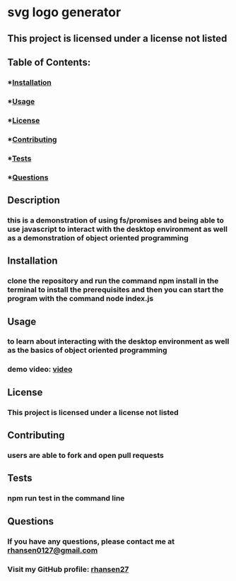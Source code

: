 # svg logo generator

## This project is licensed under a license not listed

###

## Table of Contents:

### \*[Installation](#installation)

### \*[Usage](#usage)

### \*[License](#license)

### \*[Contributing](#contributing)

### \*[Tests](#tests)

### \*[Questions](#questions)

## Description

### this is a demonstration of using fs/promises and being able to use javascript to interact with the desktop environment as well as a demonstration of object oriented programming

## Installation

### clone the repository and run the command npm install in the terminal to install the prerequisites and then you can start the program with the command node index.js

## Usage

### to learn about interacting with the desktop environment as well as the basics of object oriented programming

### demo video: [video](https://drive.google.com/file/d/1CikLXYEnaSRBYjce5W980WNWqYJdiGDl/view?usp=share_link)

## License

### This project is licensed under a license not listed

## Contributing

### users are able to fork and open pull requests

## Tests

### npm run test in the command line

## Questions

### If you have any questions, please contact me at rhansen0127@gmail.com

### Visit my GitHub profile: [rhansen27](https://github.com/rhansen27)
